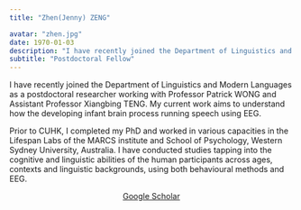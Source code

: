```yaml
---
title: "Zhen(Jenny) ZENG"

avatar: "zhen.jpg"
date: 1970-01-03
description: "I have recently joined the Department of Linguistics and Modern Languages as a postdoctoral researcher..."
subtitle: "Postdoctoral Fellow"
---
```


I have recently joined the Department of Linguistics and Modern Languages as a postdoctoral researcher working with Professor Patrick WONG and Assistant Professor Xiangbing TENG. My current work aims to understand how the developing infant brain process running speech using EEG.

Prior to CUHK, I completed my PhD and worked in various capacities in the Lifespan Labs of the MARCS institute and School of Psychology, Western Sydney University, Australia. I have conducted studies tapping into the cognitive and linguistic abilities of the human participants across ages, contexts and linguistic backgrounds, using both behavioural methods and EEG.

<p align="center">
    <a href="https://scholar.google.com.au/citations?user=05-Vie8AAAAJ&hl=en)">Google Scholar</a>
</p>
